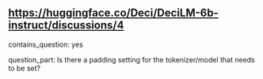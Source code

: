 ## https://huggingface.co/Deci/DeciLM-6b-instruct/discussions/4

contains_question: yes

question_part: Is there a padding setting for the tokenizer/model that needs to be set?